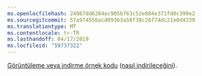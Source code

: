 ```yaml
---
ms.openlocfilehash: 24067dd6284ec905b763c52e084e371fd0c399e2
ms.sourcegitcommit: 57a974556acd09363a58f38c26f74dc21e0d4339
ms.translationtype: MT
ms.contentlocale: tr-TR
ms.lasthandoff: 04/17/2019
ms.locfileid: "59737322"
---
```

[Görüntüleme veya indirme örnek kodu](https://github.com/aspnet/Docs/tree/master/aspnetcore/tutorials/grpc/grpc-start/samples/GrpcGreeter) ([nasıl indirileceğini](xref:index#how-to-download-a-sample)).
